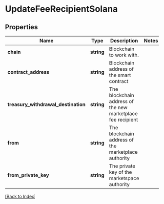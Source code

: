 # UpdateFeeRecipientSolana

## Properties

Name | Type | Description | Notes
------------ | ------------- | ------------- | -------------
**chain** | **string** | Blockchain to work with. |
**contract_address** | **string** | Blockchain address of the smart contract |
**treasury_withdrawal_destination** | **string** | The blockchain address of the new marketplace fee recipient |
**from** | **string** | The blockchain address of the marketplace authority |
**from_private_key** | **string** | The private key of the marketspace authority |

[[Back to Index]](../index.md)
